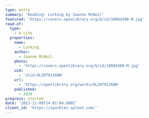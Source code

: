 ```yaml
---
type: entry
summary: 'Reading: Lurking by Joanne McNeil'
featured: 'https://covers.openlibrary.org/b/id/10084380-M.jpg'
read-of:
  type:
    - h-cite
  properties:
    name:
      - Lurking
    author:
      - Joanne McNeil
    photo:
      - 'https://covers.openlibrary.org/b/id/10084380-M.jpg'
    uid:
      - 'olid:OL20791160W'
    url:
      - 'https://openlibrary.org/works/OL20791160W'
    published:
      - 2020
progress: started
date: '2023-11-09T14:01:04.600Z'
client_id: 'https://sparkles.sploot.com/'
---
```


